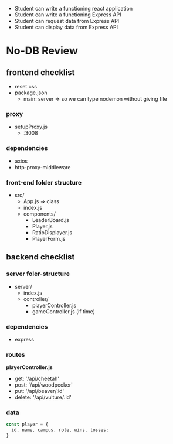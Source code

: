 - Student can write a functioning react application
- Student can write a functioning Express API
- Student can request data from Express API
- Student can display data from Express API

# No-DB Review

## frontend checklist

- reset.css
- package.json
  - main: server => so we can type nodemon without giving file

### proxy

- setupProxy.js
  - :3008

### dependencies

- axios
- http-proxy-middleware

### front-end folder structure

- src/
  - App.js => class
  - index.js
  - components/
    - LeaderBoard.js
    - Player.js
    - RatioDisplayer.js
    - PlayerForm.js

## backend checklist

### server foler-structure

- server/
  - index.js
  - controller/
    - playerController.js
    - gameController.js (if time)

### dependencies

- express

### routes

**playerController.js**

- get: '/api/cheetah'
- post: '/api/woodpecker'
- put: '/api/beaver/:id'
- delete: '/api/vulture/:id'

### data

```js
const player = {
  id, name, campus, role, wins, losses;
}
```
